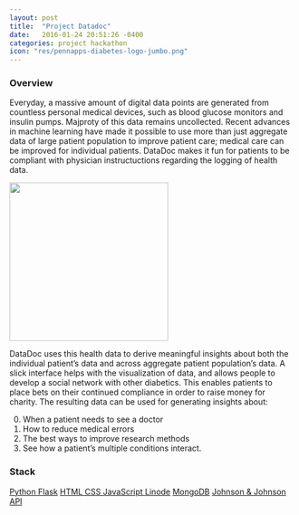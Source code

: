 ```yaml
---
layout: post
title:  "Project Datadoc"
date:   2016-01-24 20:51:26 -0400
categories: project hackathon
icon: "res/pennapps-diabetes-logo-jumbo.png"
---
```


### Overview
Everyday, a massive amount of digital data points are generated from countless personal medical devices, such as blood glucose monitors and insulin pumps. Majproty of this data remains uncollected. Recent advances in machine learning have made it possible to use more than just aggregate data of large patient population to improve patient care; medical care can be improved for individual patients. DataDoc makes it fun for patients to be compliant with physician instructuctions regarding the logging of health data. 

<img src='{{ site.url }}/res/pennapps-diabetes-logo-jumbo.png' style='width: 20em;'/>

DataDoc uses this health data to derive meaningful insights about both the individual patient’s data and across aggregate patient population’s data. A slick interface helps with the visualization of data, and allows people to develop a social network with other diabetics. This enables patients to place bets on their continued compliance in order to raise money for charity. The resulting data can be used for generating insights about: 

0. When a patient needs to see a doctor
0. How to reduce medical errors
0. The best ways to improve research methods
0. See how a patient’s multiple conditions interact.

### Stack
<div class='col-md-6'>
<div class="list-group">
<a href="http://flask.pocoo.org/" class="list-group-item" target="_blank">Python Flask</a>
<a href="http://www.w3schools.com/" class="list-group-item" target="_blank">HTML <i class="fa fa-html5"></i></a>
<a href="http://www.w3schools.com/" class="list-group-item" target="_blank">CSS <i class="fa fa-css3"></i></a>
<a href="http://www.w3schools.com/" class="list-group-item" target="_blank">JavaScript <i class="fa fa-code"></i></a>
<a href="https://www.linode.com/" class="list-group-item" target="_blank">Linode</a>
<a href="https://www.mongodb.org/" class="list-group-item" target="_blank">MongoDB</a>
<a href="http://www.jnj.com/" class="list-group-item" target="_blank">Johnson &amp; Johnson API </a>
</div>
</div>
